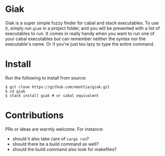# Giak

Giak is a super simple fuzzy finder for cabal and stack executables. To use it,
simply run `giak` in a project folder, and you will be presented with a list of
executables to run. It comes in really handy when you want to run one of your
cabal executables but can remember neither the syntax nor the executable's
name. Or if you're just too lazy to type the entire command.

# Install

Run the following to install from source:

```
$ git clone https://github.com/nmattia/giak.git
$ cd giak
$ stack install giak # or cabal equivalent
```


# Contributions

PRs or ideas are warmly welcome. For instance:

 * should it also take care of `cargo run`?
 * should there be a build command as well?
 * should the build command also look for makefiles?
